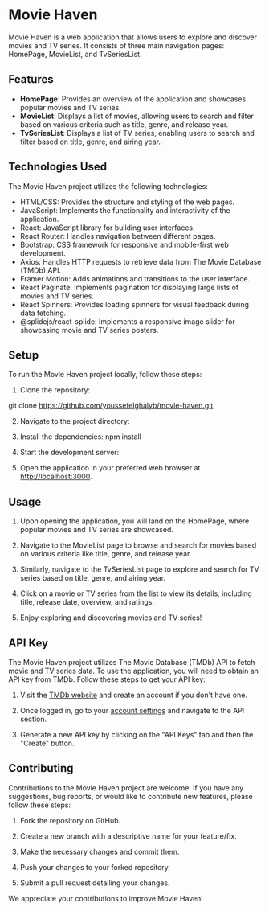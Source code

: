 # Movie Haven

Movie Haven is a web application that allows users to explore and discover movies and TV series. It consists of three main navigation pages: HomePage, MovieList, and TvSeriesList.

## Features

- **HomePage**: Provides an overview of the application and showcases popular movies and TV series.
- **MovieList**: Displays a list of movies, allowing users to search and filter based on various criteria such as title, genre, and release year.
- **TvSeriesList**: Displays a list of TV series, enabling users to search and filter based on title, genre, and airing year.

## Technologies Used

The Movie Haven project utilizes the following technologies:

- HTML/CSS: Provides the structure and styling of the web pages.
- JavaScript: Implements the functionality and interactivity of the application.
- React: JavaScript library for building user interfaces.
- React Router: Handles navigation between different pages.
- Bootstrap: CSS framework for responsive and mobile-first web development.
- Axios: Handles HTTP requests to retrieve data from The Movie Database (TMDb) API.
- Framer Motion: Adds animations and transitions to the user interface.
- React Paginate: Implements pagination for displaying large lists of movies and TV series.
- React Spinners: Provides loading spinners for visual feedback during data fetching.
- @splidejs/react-splide: Implements a responsive image slider for showcasing movie and TV series posters.

## Setup

To run the Movie Haven project locally, follow these steps:

1. Clone the repository:

  git clone https://github.com/youssefelghalyb/movie-haven.git

2. Navigate to the project directory:

3. Install the dependencies:
npm install 

4. Start the development server:


5. Open the application in your preferred web browser at [http://localhost:3000](http://localhost:3000).



## Usage

1. Upon opening the application, you will land on the HomePage, where popular movies and TV series are showcased.

2. Navigate to the MovieList page to browse and search for movies based on various criteria like title, genre, and release year.

3. Similarly, navigate to the TvSeriesList page to explore and search for TV series based on title, genre, and airing year.

4. Click on a movie or TV series from the list to view its details, including title, release date, overview, and ratings.

5. Enjoy exploring and discovering movies and TV series!

## API Key

The Movie Haven project utilizes The Movie Database (TMDb) API to fetch movie and TV series data. To use the application, you will need to obtain an API key from TMDb. Follow these steps to get your API key:

1. Visit the [TMDb website](https://www.themoviedb.org/) and create an account if you don't have one.

2. Once logged in, go to your [account settings](https://www.themoviedb.org/settings/api) and navigate to the API section.

3. Generate a new API key by clicking on the "API Keys" tab and then the "Create" button.


## Contributing

Contributions to the Movie Haven project are welcome! If you have any suggestions, bug reports, or would like to contribute new features, please follow these steps:

1. Fork the repository on GitHub.

2. Create a new branch with a descriptive name for your feature/fix.

3. Make the necessary changes and commit them.

4. Push your changes to your forked repository.

5. Submit a pull request detailing your changes.

We appreciate your contributions to improve Movie Haven!






